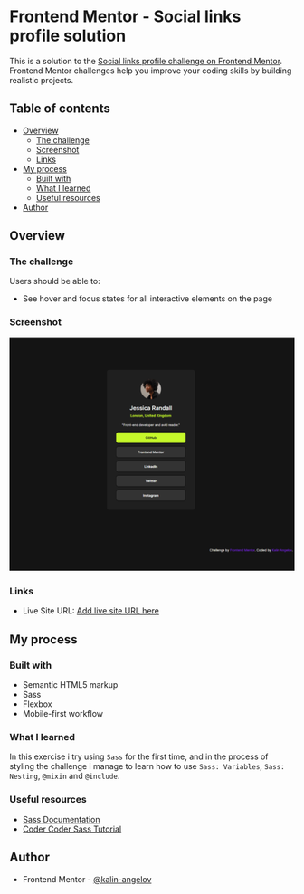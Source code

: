 # Frontend Mentor - Social links profile solution

This is a solution to the [Social links profile challenge on Frontend Mentor](https://www.frontendmentor.io/challenges/social-links-profile-UG32l9m6dQ). Frontend Mentor challenges help you improve your coding skills by building realistic projects. 

## Table of contents

- [Overview](#overview)
  - [The challenge](#the-challenge)
  - [Screenshot](#screenshot)
  - [Links](#links)
- [My process](#my-process)
  - [Built with](#built-with)
  - [What I learned](#what-i-learned)
  - [Useful resources](#useful-resources)
- [Author](#author)

## Overview

### The challenge

Users should be able to:

- See hover and focus states for all interactive elements on the page

### Screenshot

![Desktop screenshot](./images/screenshot.png)

### Links

- Live Site URL: [Add live site URL here](https://fm-social-links-profile-jade.vercel.app/)

## My process

### Built with

- Semantic HTML5 markup
- Sass
- Flexbox
- Mobile-first workflow

### What I learned

In this exercise i try using `Sass` for the first time, and in the process of styling the challenge i manage to learn how to use `Sass: Variables`, `Sass: Nesting`, `@mixin` and `@include`.

### Useful resources

- [Sass Documentation](https://sass-lang.com/) 
- [Coder Coder Sass Tutorial](https://www.youtube.com/watch?v=jfMHA8SqUL4&t=419s&ab_channel=CoderCoder) 


## Author

- Frontend Mentor - [@kalin-angelov](https://www.frontendmentor.io/profile/kalin-angelov)